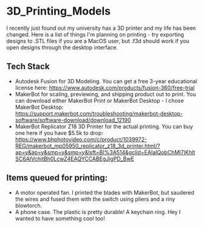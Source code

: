 # 3D_Printing_Models
I recently just found out my university has a 3D printer and my life has been changed. Here is a list of things I'm planning on printing - try exporting designs to .STL files if you are a MacOS user, but .f3d should work if you open designs through the desktop interface.

## Tech Stack
- Autodesk Fusion for 3D Modeling. You can get a free 3-year educational license here: <https://www.autodesk.com/products/fusion-360/free-trial>
- MakerBot for scaling, previewing, and shipping product out to print. You can download either MakerBot Print or MakerBot Desktop - I chose MakerBot Desktop: <https://support.makerbot.com/troubleshooting/makerbot-desktop-software/software-download/download_12190>
- MakerBot Replicator Z18 3D Printer for the actual printing. You can buy one here if you have $5.5k to drop: <https://www.bhphotovideo.com/c/product/1039972-REG/makerbot_mp05950_replicator_z18_3d_printer.html/?ap=y&ap=y&smp=y&smp=y&lsft=BI%3A514&gclid=EAIaIQobChMI7IKhltSC6AIVchitBh0LcwZ4EAQYCCABEgJigPD_BwE>

## Items queued for printing:
- A motor operated fan. I printed the blades with MakerBot, but saudered the wires and fused them with the switch using pliers and a riny blowtorch.
- A phone case. The plastic is pretty durable!
A keychain ring. Hey I wanted to have something cool too!
